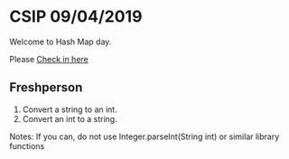 # CSIP 09/04/2019

Welcome to Hash Map day. 

Please [Check in here](https://forms.gle/LV7y8YwFXX5Z6qDA8)


## Freshperson

1) Convert a string to an int.
2) Convert an int to a string. 

Notes: If you can, do not use Integer.parseInt(String int) or similar library functions

